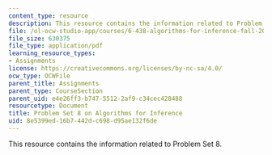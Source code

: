 ```yaml
---
content_type: resource
description: This resource contains the information related to Problem Set 8.
file: /ol-ocw-studio-app/courses/6-438-algorithms-for-inference-fall-2014/8e5399ed16b7442dc698d95ae132f6de_MIT6_438F14_ps8.pdf
file_size: 630375
file_type: application/pdf
learning_resource_types:
- Assignments
license: https://creativecommons.org/licenses/by-nc-sa/4.0/
ocw_type: OCWFile
parent_title: Assignments
parent_type: CourseSection
parent_uid: e4e26ff3-b747-5512-2af9-c34cec428488
resourcetype: Document
title: Problem Set 8 on Algorithms for Inference
uid: 8e5399ed-16b7-442d-c698-d95ae132f6de
---
```

This resource contains the information related to Problem Set 8.